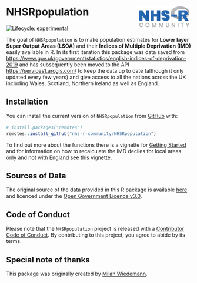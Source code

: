
<!-- README.md is generated from README.Rmd. Please edit that file -->

# NHSRpopulation <a href='https://nhsrcommunity.com/'><img src='man/figures/logo.png' align="right" height="60" /></a>

<!-- badges: start -->

[![Lifecycle:
experimental](https://img.shields.io/badge/lifecycle-experimental-orange.svg)](https://lifecycle.r-lib.org/articles/stages.html#experimental)
<!-- badges: end -->

The goal of `NHSRpopulation` is to make population estimates for **Lower
layer Super Output Areas (LSOA)** and their **Indices of Multiple
Deprivation (IMD)** easily available in R. In its first iteration this
package was data saved from
<https://www.gov.uk/government/statistics/english-indices-of-deprivation-2019>
and has subsequently been moved to the API
<https://services1.arcgis.com/> to keep the data up to date (although it
only updated every few years) and give access to all the nations across
the UK including Wales, Scotland, Northern Ireland as well as England.

## Installation

You can install the current version of `NHSRpopulation` from
[GitHub](https://github.com/nhs-r-community/NHSRpopulation) with:

``` r
# install.packages("remotes")
remotes::install_github("nhs-r-community/NHSRpopulation")
```

To find out more about the functions there is a vignette for [Getting
Started](https://nhs-r-community.github.io/NHSRpopulation/articles/get-started.html)
and for information on how to recalculate the IMD deciles for local
areas only and not with England see this
[vignette](https://nhs-r-community.github.io/NHSRpopulation/articles/calc-imd-ranks-within-la.html).

## Sources of Data

The original source of the data provided in this R package is available
[here](https://www.ons.gov.uk/peoplepopulationandcommunity/populationandmigration/populationestimates/datasets/lowersuperoutputareamidyearpopulationestimates)
and licenced under the [Open Government Licence
v3.0](http://www.nationalarchives.gov.uk/doc/open-government-licence/version/3/).

## Code of Conduct

Please note that the `NHSRpopulation` project is released with a
[Contributor Code of
Conduct](https://contributor-covenant.org/version/2/0/CODE_OF_CONDUCT.html).
By contributing to this project, you agree to abide by its terms.

## Special note of thanks

This package was originally created by [Milan
Wiedemann](https://github.com/milanwiedemann).
